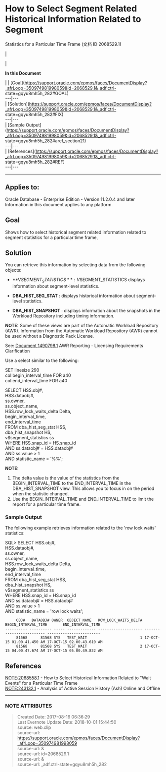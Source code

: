 # How to Select Segment Related Historical Information Related to Segment
Statistics for a Particular Time Frame (文档 ID 2068529.1)

  

|

|

 **In this Document**  

| |
[Goal](https://support.oracle.com/epmos/faces/DocumentDisplay?_afrLoop=350974981998059&id=2068529.1&_adf.ctrl-
state=gqyu8mh5h_282#GOAL)  
---|---  
|
[Solution](https://support.oracle.com/epmos/faces/DocumentDisplay?_afrLoop=350974981998059&id=2068529.1&_adf.ctrl-
state=gqyu8mh5h_282#FIX)  
---|---  
| [Sample
Output](https://support.oracle.com/epmos/faces/DocumentDisplay?_afrLoop=350974981998059&id=2068529.1&_adf.ctrl-
state=gqyu8mh5h_282#aref_section21)  
---|---  
|
[References](https://support.oracle.com/epmos/faces/DocumentDisplay?_afrLoop=350974981998059&id=2068529.1&_adf.ctrl-
state=gqyu8mh5h_282#REF)  
---|---  
  
* * *

  

## Applies to:

Oracle Database - Enterprise Edition - Version 11.2.0.4 and later  
Information in this document applies to any platform.  

## Goal

Shows how to select historical segment related information related to segment
statistics for a particular time frame,  

## Solution

You can retrieve this information by selecting data from the following
objects:  

  * **V$SEGMENT_STATISTICS** : V$SEGMENT_STATISTICS displays information about segment-level statistics.   

  * **DBA_HIST_SEG_STAT** : displays historical information about segment-level statistics.
  * **DBA_HIST_SNAPSHOT** : displays information about the snapshots in the Workload Repository including timing information.

**NOTE:** Some of these views are part of the Automatic Workload Repository
(AWR). Information from the Automatic Workload Repository (AWR) cannot be used
without a Diagnostic Pack License.  
  
See: [Document
1490798.1](https://support.oracle.com/epmos/faces/DocumentDisplay?parent=DOCUMENT&sourceId=2068529.1&id=1490798.1)
AWR Reporting - Licensing Requirements Clarification

  

Use a select similar to the following:

SET linesize 290  
col begin_interval_time FOR a40  
col end_interval_time FOR a40  
  
SELECT HSS.obj#,  
HSS.dataobj#,  
ss.owner,  
ss.object_name,  
HSS.row_lock_waits_delta Delta,  
begin_interval_time,  
end_interval_time  
FROM dba_hist_seg_stat HSS,  
dba_hist_snapshot HS,  
v$segment_statistics ss  
WHERE HSS.snap_id = HS.snap_id  
AND ss.dataobj# = HSS.dataobj#  
AND ss.value > 1  
AND statistic_name = '%<Statistic Name>%';

**NOTE:**

  1. The delta value is the value of the statistics from the BEGIN_INTERVAL_TIME to the END_INTERVAL_TIME in the DBA_HIST_SNAPSHOT view. This allows you to focus in on the period when the statistic changed.
  2. Use the BEGIN_INTERVAL_TIME and END_INTERVAL_TIME to limit the report for a particular time frame.

### Sample Output

The following example retrieves information related to the 'row lock waits'
statistics:

SQL> SELECT HSS.obj#,  
HSS.dataobj#,  
ss.owner,  
ss.object_name,  
HSS.row_lock_waits_delta Delta,  
begin_interval_time,  
end_interval_time  
FROM dba_hist_seg_stat HSS,  
dba_hist_snapshot HS,  
v$segment_statistics ss  
WHERE HSS.snap_id = HS.snap_id  
AND ss.dataobj# = HSS.dataobj#  
AND ss.value > 1  
AND statistic_name = 'row lock waits';  
  
  

    
    
         OBJ#   DATAOBJ# OWNER  OBJECT_NAME   ROW_LOCK_WAITS_DELTA BEGIN_INTERVAL_TIME       END_INTERVAL_TIME
    ---------- ---------- ----- ------------- -------------------- ------------------------- ------------------------
         81568      81568 SYS   TEST_WAIT                        1 17-OCT-15 01.00.41.450 AM 17-OCT-15 02.00.43.610 AM
         81568      81568 SYS   TEST_WAIT                        2 17-OCT-15 04.00.47.674 AM 17-OCT-15 05.00.49.832 AM
    

## References

[NOTE:2068558.1](https://support.oracle.com/epmos/faces/DocumentDisplay?parent=DOCUMENT&sourceId=2068529.1&id=2068558.1)
\- How to Select Historical Information Related to "Wait Events" for a
Particular Time Frame  
[NOTE:243132.1](https://support.oracle.com/epmos/faces/DocumentDisplay?parent=DOCUMENT&sourceId=2068529.1&id=243132.1)
\- Analysis of Active Session History (Ash) Online and Offline  
  
  
  


---
### NOTE ATTRIBUTES
>Created Date: 2017-08-16 06:36:29  
>Last Evernote Update Date: 2018-10-01 15:44:50  
>source: web.clip  
>source-url: https://support.oracle.com/epmos/faces/DocumentDisplay?_afrLoop=350974981998059  
>source-url: &  
>source-url: id=2068529.1  
>source-url: &  
>source-url: _adf.ctrl-state=gqyu8mh5h_282  